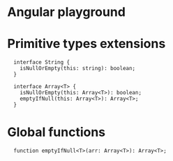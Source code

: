 # Angular playground

# Primitive types extensions 

``` 
  interface String {
    isNullOrEmpty(this: string): boolean;
  }

  interface Array<T> {
    isNullOrEmpty(this: Array<T>): boolean;
    emptyIfNull(this: Array<T>): Array<T>;
  } 
``` 

# Global functions

```
  function emptyIfNull<T>(arr: Array<T>): Array<T>;
```
